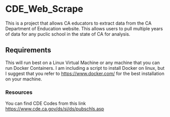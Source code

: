 # CDE_Web_Scrape
This is a project that allows CA educators to extract data from the CA Department of Enducation website. This allows users to pull multiple years of data for any puclic school in the state of CA for analysis.

## Requirements
This will run best on a Linux Virtual Machine or any machine that you can run Docker Containers. I am including a script to install Docker on linux, but I suggest that you refer to https://www.docker.com/ for the best installation on your machine. 

### Resources 
You can find CDE Codes from this link https://www.cde.ca.gov/ds/si/ds/pubschls.asp
